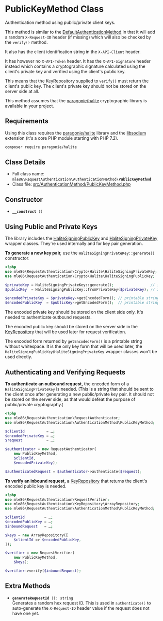 # PublicKeyMethod Class

Authentication method using public/private client keys.

This method is similar to the [DefaultAuthenticationMethod]
in that it will add a random `X-Request-ID` header (if missing)
which will also be checked by the `verify()` method.

It also has the client identification string in the `X-API-Client` header.

It has however no `X-API-Token` header.
It has the `X-API-Signature` header instead
which contains a cryptographic signature
calculated using the client's private key
and verified using the client's public key.

This means that the [KeyRepository] supplied to `verify()`
must return the client's public key.
The client's private key should not be stored on the server side at all.

This method assumes that the
[paragonie/halite](https://github.com/paragonie/halite) cryptographic library
is available in your project.


[Exceptions]: Exceptions.md
[KeyRepository]: Class_KeyRepository.md
[AuthenticationMethod]: Class_AuthenticationMethod.md
[DefaultAuthenticationMethod]: Class_DefaultAuthenticationMethod.md
[RequestAuthenticator]: Class_RequestAuthenticator.md
[RequestVerifier]: Class_RequestVerifier.md


## Requirements

Using this class requires the [paragonie/halite](https://github.com/paragonie/halite) library
and the [libsodium](https://github.com/jedisct1/libsodium-php) extension
(it's a core PHP module starting with PHP 7.2).

```sh
composer require paragonie/halite
```


## Class Details

* Full class name: <code>mle86\\RequestAuthentication\\AuthenticationMethod\\<b>PublicKeyMethod</b></code>
* Class file: [src/AuthenticationMethod/PublicKeyMethod.php](../src/AuthenticationMethod/PublicKeyMethod.php)


## Constructor

* <code><b>\_\_construct</b> ()</code>


## Using Public and Private Keys

The library includes the
[HaliteSigningPublicKey](../src/Crypto/Halite/HaliteSigningPublicKey.php)
and
[HaliteSigningPrivateKey](../src/Crypto/Halite/HaliteSigningPrivateKey.php)
wrapper classes.
They're used internally
and for key pair generation.

**To generate a new key pair,**
use the `HaliteSigningPrivateKey::generate()` constructor:

```php
<?php
use mle86\RequestAuthentication\Crypto\Halite\HaliteSigningPrivateKey;
use mle86\RequestAuthentication\Crypto\Halite\HaliteSigningPublicKey;

$privateKey = HaliteSigningPrivateKey::generate();                 // instanceof HaliteSigningPrivateKey
$publicKey  = HaliteSigningPublicKey::fromPrivateKey($privateKey); // instanceof HaliteSigningPublicKey

$encodedPrivateKey = $privateKey->getEncodedForm(); // printable string
$encodedPublicKey  = $publicKey->getEncodedForm();  // printable string
```

The encoded private key should be stored on the client side only.
It's needed to authenticate outbound requests.

The encoded public key should be stored on the server side
in the [KeyRepository] that will be used later for request verification.

The encoded form returned by `getEncodedForm()`
is a printable string without whitespace.
It is the only key form that will be used later,
the `HaliteSigningPublicKey`/`HaliteSigningPrivateKey` wrapper classes
won't be used directly.


## Authenticating and Verifying Requests

**To authenticate an outbound request,**
the encoded form of a `HaliteSigningPrivateKey` is needed.
(This is a string that should be sent to the client once after generating a new public/private key pair.
 It should not be stored on the server side, as that would defeat the purpose of public/private cryptography.)

```php
<?php
use mle86\RequestAuthentication\RequestAuthenticator;
use mle86\RequestAuthentication\AuthenticationMethod\PublicKeyMethod;

$clientId          = …;
$encodedPrivateKey = …;
$request           = …;

$authenticator = new RequestAuthenticator(
    new PublicKeyMethod,
    $clientId,
    $encodedPrivateKey);

$authenticatedRequest = $authenticator->authenticate($request);
```

**To verify an inbound request,**
a [KeyRepository] that returns the client's encoded public key is needed.

```php
<?php
use mle86\RequestAuthentication\RequestVerifier;
use mle86\RequestAuthentication\KeyRepository\ArrayRepository;
use mle86\RequestAuthentication\AuthenticationMethod\PublicKeyMethod;

$clientId         = …;
$encodedPublicKey = …;
$inboundRequest   = …;

$keys = new ArrayRepository([
    $clientId => $encodedPublicKey,
]);

$verifier = new RequestVerifier(
    new PublicKeyMethod,
    $keys);

$verifier->verify($inboundRequest);
```


## Extra Methods

* <code><b>generateRequestId</b> (): string</code>  
    Generates a random hex request ID.
    This is used in `authenticate()` to auto-generate the `X-Request-ID` header value
    if the request does not have one yet.

